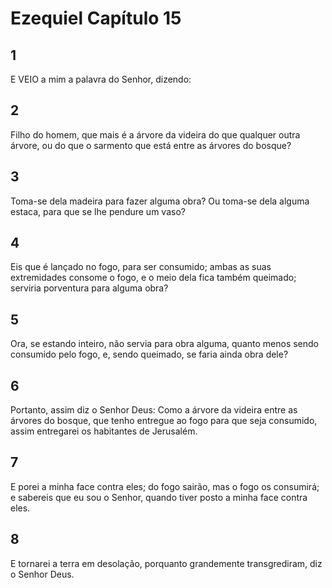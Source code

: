 # Ezequiel Capítulo 15

## 1
E VEIO a mim a palavra do Senhor, dizendo:

## 2
Filho do homem, que mais é a árvore da videira do que qualquer outra árvore, ou do que o sarmento que está entre as árvores do bosque?

## 3
Toma-se dela madeira para fazer alguma obra? Ou toma-se dela alguma estaca, para que se lhe pendure um vaso?

## 4
Eis que é lançado no fogo, para ser consumido; ambas as suas extremidades consome o fogo, e o meio dela fica também queimado; serviria porventura para alguma obra?

## 5
Ora, se estando inteiro, não servia para obra alguma, quanto menos sendo consumido pelo fogo, e, sendo queimado, se faria ainda obra dele?

## 6
Portanto, assim diz o Senhor Deus: Como a árvore da videira entre as árvores do bosque, que tenho entregue ao fogo para que seja consumido, assim entregarei os habitantes de Jerusalém.

## 7
E porei a minha face contra eles; do fogo sairão, mas o fogo os consumirá; e sabereis que eu sou o Senhor, quando tiver posto a minha face contra eles.

## 8
E tornarei a terra em desolação, porquanto grandemente transgrediram, diz o Senhor Deus.

